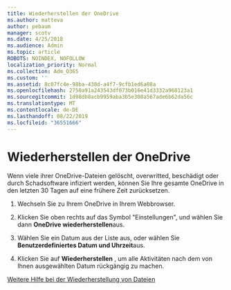 ```yaml
---
title: Wiederherstellen der OneDrive
ms.author: matteva
author: pebaum
manager: scotv
ms.date: 4/25/2018
ms.audience: Admin
ms.topic: article
ROBOTS: NOINDEX, NOFOLLOW
localization_priority: Normal
ms.collection: Adm_O365
ms.custom: ''
ms.assetid: 8c07fc4e-98ba-438d-a4f7-9cfb1ed6a08a
ms.openlocfilehash: 2750a91a243543df073b016e41d3332a968123a1
ms.sourcegitcommit: 1d98db8acb9959aba3b5e308a567ade6b62da56c
ms.translationtype: MT
ms.contentlocale: de-DE
ms.lasthandoff: 08/22/2019
ms.locfileid: "36551666"
---
```

# <a name="restore-your-onedrive"></a>Wiederherstellen der OneDrive

Wenn viele ihrer OneDrive-Dateien gelöscht, overwritted, beschädigt oder durch Schadsoftware infiziert werden, können Sie Ihre gesamte OneDrive in den letzten 30 Tagen auf eine frühere Zeit zurücksetzen.
  
1. Wechseln Sie zu Ihrem OneDrive in Ihrem Webbrowser.
    
2. Klicken Sie oben rechts auf das Symbol "Einstellungen", und wählen Sie dann **OneDrive wiederherstellen**aus.
    
3. Wählen Sie ein Datum aus der Liste aus, oder wählen Sie **Benutzerdefiniertes Datum und Uhrzeit**aus.
    
4. Klicken Sie auf **Wiederherstellen** , um alle Aktivitäten nach dem von Ihnen ausgewählten Datum rückgängig zu machen. 
    
[Weitere Hilfe bei der Wiederherstellung von Dateien](https://go.microsoft.com/fwlink/?linkid=872874)
  

